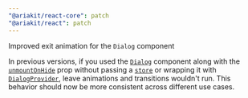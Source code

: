 ```yaml
---
"@ariakit/react-core": patch
"@ariakit/react": patch
---
```


Improved exit animation for the `Dialog` component

In previous versions, if you used the [`Dialog`](https://ariakit.org/reference/dialog) component along with the [`unmountOnHide`](https://ariakit.org/reference/dialog#unmountonhide) prop without passing a [`store`](https://ariakit.org/reference/dialog#store) or wrapping it with [`DialogProvider`](https://ariakit.org/reference/dialog-provider), leave animations and transitions wouldn't run. This behavior should now be more consistent across different use cases.
